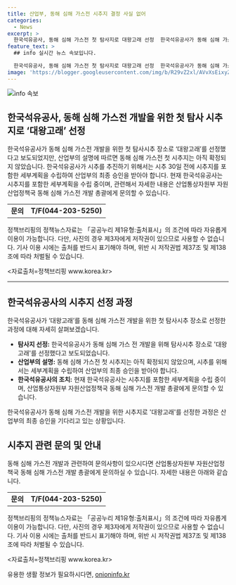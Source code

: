 ```yaml
---
title: 산업부, 동해 심해 가스전 시추지 결정 사실 없어
categories:
  - News
excerpt: >
  한국석유공사, 동해 심해 가스전 첫 탐사지로 대왕고래 선정  한국석유공사가 동해 심해 가스전 개발을 위한 첫 탐사시추 장소로 대왕고래를 선정했다고 보도되었지만, 산업부는 이에 대해 결정된 것이 없다고 밝혔습니다. 한국석유공사는 시추를 추진하기 위해 세부계획을 수립하고 산업부의 최종승인을 받아야 하며, 현재 세부계획을 준비 중이라고 설명했습니다. <자료출처=정책브리핑 www.korea.kr>
feature_text: >
  ## info 실시간 뉴스 속보입니다.

  한국석유공사, 동해 심해 가스전 첫 탐사지로 대왕고래 선정  한국석유공사가 동해 심해 가스전 개발을 위한 첫 탐사시추 장소로 대왕고래를 선정했다고 보도되었지만, 산업부는 이에 대해 결정된 것이 없다고 밝혔습니다. 한국석유공사는 시추를 추진하기 위해 세부계획을 수립하고 산업부의 최종승인을 받아야 하며, 현재 세부계획을 준비 중이라고 설명했습니다. <자료출처=정책브리핑 www.korea.kr>
image: 'https://blogger.googleusercontent.com/img/b/R29vZ2xl/AVvXsEixyZcFfHzMRdzZMjFBmAUKJYCLCGyLL1o632UiGVXcaFdKo_bkvkuCioo0uUKlGfBVcT3P84aROyZIXSBEx3Aw5nCQ3pTgDom1WDC4m8eifvWiAmWEEVb4x6G_l8C0QH225ldMjyaFvpxGEBGNO37VmDTDMHGhJPq73UglMfDca1-0aw/s1600/blogspot.png'
---
```


<p><img src="https://blogger.googleusercontent.com/img/b/R29vZ2xl/AVvXsEixyZcFfHzMRdzZMjFBmAUKJYCLCGyLL1o632UiGVXcaFdKo_bkvkuCioo0uUKlGfBVcT3P84aROyZIXSBEx3Aw5nCQ3pTgDom1WDC4m8eifvWiAmWEEVb4x6G_l8C0QH225ldMjyaFvpxGEBGNO37VmDTDMHGhJPq73UglMfDca1-0aw/s1600/blogspot.png" alt="info 속보" /></p>

<h2 data-ke-size="size26">한국석유공사, 동해 심해 가스전 개발을 위한 첫 탐사 시추지로 ‘대왕고래’ 선정</h2>

<p data-ke-size="size16">한국석유공사가 동해 심해 가스전 개발을 위한 첫 탐사시추 장소로 ‘대왕고래’를 선정했다고 보도되었지만, 산업부의 설명에 따르면 동해 심해 가스전 첫 시추지는 아직 확정되지 않았습니다. 한국석유공사가 시추를 추진하기 위해서는 시추 30일 전에 시추지를 포함한 세부계획을 수립하여 산업부의 최종 승인을 받아야 합니다. 현재 한국석유공사는 시추지를 포함한 세부계획을 수립 중이며, 관련해서 자세한 내용은 산업통상자원부 자원산업정책국 동해 심해 가스전 개발 총괄에게 문의할 수 있습니다.</p>

<table>
  <tr>
    <td style="text-align: center; height: 17px;"><b>문의</b></td>
    <td style="text-align: center; height: 17px;"><b>T/F(044-203-5250)</b></td>
  </tr>
</table>

<p data-ke-size="size16">정책브리핑의 정책뉴스자료는 「공공누리 제1유형:출처표시」의 조건에 따라 자유롭게 이용이 가능합니다. 다만, 사진의 경우 제3자에게 저작권이 있으므로 사용할 수 없습니다. 기사 이용 시에는 출처를 반드시 표기해야 하며, 위반 시 저작권법 제37조 및 제138조에 따라 처벌될 수 있습니다.</p>

<p data-ke-size="size16"> <자료출처=정책브리핑 www.korea.kr></p>

<hr>

<h2 data-ke-size="size26">한국석유공사의 시추지 선정 과정</h2>

<p data-ke-size="size16">한국석유공사가 ‘대왕고래’를 동해 심해 가스전 개발을 위한 첫 탐사시추 장소로 선정한 과정에 대해 자세히 살펴보겠습니다.</p>

<ul>
  <li><b>탐사지 선정:</b> 한국석유공사가 동해 심해 가스 전 개발을 위해 탐사시추 장소로 '대왕고래'를 선정했다고 보도되었습니다. </li>
  <li><b>산업부의 설명:</b> 동해 심해 가스전 첫 시추지는 아직 확정되지 않았으며, 시추를 위해서는 세부계획을 수립하여 산업부의 최종 승인을 받아야 합니다.</li>
  <li><b>한국석유공사의 조치:</b> 현재 한국석유공사는 시추지를 포함한 세부계획을 수립 중이며, 산업통상자원부 자원산업정책국 동해 심해 가스전 개발 총괄에게 문의할 수 있습니다.</li>
</ul>

<p data-ke-size="size16">한국석유공사가 동해 심해 가스전 개발을 위한 시추지로 '대왕고래'를 선정한 과정은 산업부의 최종 승인을 기다리고 있는 상황입니다.</p>

<h2 data-ke-size="size26">시추지 관련 문의 및 안내</h2>

<p data-ke-size="size16">동해 심해 가스전 개발과 관련하여 문의사항이 있으시다면 산업통상자원부 자원산업정책국 동해 심해 가스전 개발 총괄에게 문의하실 수 있습니다. 자세한 내용은 아래와 같습니다.</p>

<table>
  <tr>
    <td style="text-align: center; height: 17px;"><b>문의</b></td>
    <td style="text-align: center; height: 17px;"><b>T/F(044-203-5250)</b></td>
  </tr>
</table>

<p data-ke-size="size16">정책브리핑의 정책뉴스자료는 「공공누리 제1유형:출처표시」의 조건에 따라 자유롭게 이용이 가능합니다. 다만, 사진의 경우 제3자에게 저작권이 있으므로 사용할 수 없습니다. 기사 이용 시에는 출처를 반드시 표기해야 하며, 위반 시 저작권법 제37조 및 제138조에 따라 처벌될 수 있습니다.</p>

<p data-ke-size="size16"> <자료출처=정책브리핑 www.korea.kr></p>
유용한 생활 정보가 필요하시다면, <a href="https://onioninfo.kr" rel="dofollow">onioninfo.kr</a>


